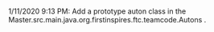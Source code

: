 #

1/11/2020 9:13 PM: Add a prototype auton class in the Master.src.main.java.org.firstinspires.ftc.teamcode.Autons .